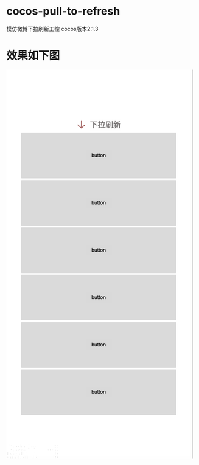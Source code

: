# cocos-pull-to-refresh
模仿微博下拉刷新工控
cocos版本2.1.3

# 效果如下图
![Image text](https://github.com/baiguo/cocos-pull-to-refresh/blob/master/img/1.png)
